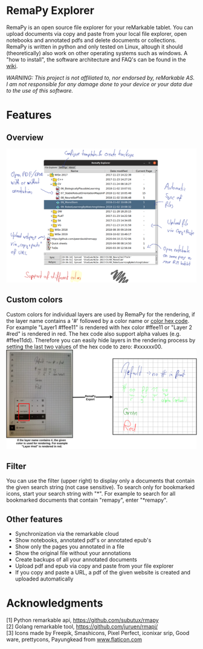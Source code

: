 # RemaPy Explorer

RemaPy is an open source file explorer for your reMarkable tablet. You can 
upload documents via copy and paste from your local file explorer, open 
notebooks and annotated pdfs and delete documents or collections. RemaPy 
is written in python and only tested on Linux, altough it should 
(theoretically) also work on other operating systems such as windows. 
A "how to install", the software architecture and FAQ's 
can be found in the [wiki](https://github.com/peerdavid/remapy/wiki).

*WARNING: This project is not affiliated to, 
nor endorsed by, reMarkable AS. I am not responsible for any 
damage done to your device or your data 
due to the use of this software.*


# Features 
## Overview
<img src="doc/explorer.png" />

## Custom colors
Custom colors for individual layers are used by RemaPy for the rendering, 
if the layer name contains a '#' followed by a color name or 
[color hex code](https://www.color-hex.com/).
For example "Layer1 #ffee11" is rendered with hex color #ffee11 or "Layer 2 #red" 
is rendered in red. The hex code also support alpha values (e.g. #ffee11dd).
Therefore you can easily hide layers in the rendering process by setting the last
two values of the hex code to zero: #xxxxxx00.
<img src="doc/custom_colors.png" />

## Filter
You can use the filter (upper right) to display only a documents
that contain the given search string (not case sensitive). To search only 
for bookmarked icons, start your search string with "*". For example to 
search for all bookmarked documents that contain "remapy", enter "*remapy".

## Other features
 - Synchronization via the remarkable cloud
 - Show notebooks, annotated pdf's or annotated epub's
 - Show only the pages you annotated in a file
 - Show the original file without your annotations
 - Create backups of all your annotated documents
 - Upload pdf and epub via copy and paste from your file explorer
 - If you copy and paste a URL, a pdf of the given website is created and uploaded automatically



# Acknowledgments
[1] Python remarkable api, https://github.com/subutux/rmapy <br />
[2] Golang remarkable tool, https://github.com/juruen/rmapi/ <br />
[3] Icons made by Freepik, Smashicons, Pixel Perfect, iconixar  srip, 
Good ware, prettycons, Payungkead from www.flaticon.com <br />